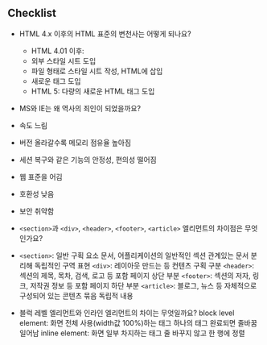 ## Checklist

* HTML 4.x 이후의 HTML 표준의 변천사는 어떻게 되나요?
  * HTML 4.01 이후: 
   * 외부 스타일 시트 도입  
   * 파일 형태로 스타일 시트 작성, HTML에 삽입  
   * 새로운 태그 도입  
  * HTML 5: 다량의 새로운 HTML 태그 도입

* MS와 IE는 왜 역사의 죄인이 되었을까요?
 * 속도 느림
 * 버전 올라갈수록 메모리 점유율 높아짐
 * 세션 복구와 같은 기능의 안정성, 편의성 떨어짐
 * 웹 표준을 어김
 * 호환성 낮음
 * 보안 취약함

* `<section>`과 `<div>`, `<header>`, `<footer>`, `<article>` 엘리먼트의 차이점은 무엇인가요?
 * `<section>`: 일반 구획 요소 문서, 어플리케이션의 일반적인 섹션
             관계있는 문서 분리해 독립적인 구역 표현
`<div>`: 레이아웃 만드는 등 컨텐츠 구획 구분
`<header>`: 섹션의 제목, 목차, 검색, 로고 등 포함
            페이지 상단 부분
`<footer>`: 섹션의 저자, 링크, 저작권 정보 등 포함
            페이지 하단 부분
`<article>`: 블로그, 뉴스 등 자체적으로 구성되어 있는 콘텐츠 묶음
             독립적 내용
  
* 블럭 레벨 엘리먼트와 인라인 엘리먼트의 차이는 무엇일까요?
block level element: 화면 전체 사용(width값 100%)하는 태그
                     하나의 태그 완료되면 줄바꿈 일어남
inline element: 화면 일부 차지하는 태그
                줄 바꾸지 않고 한 행에 정렬

